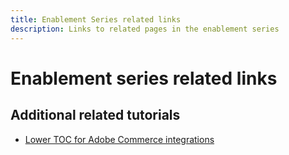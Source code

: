 ```yaml
---
title: Enablement Series related links
description: Links to related pages in the enablement series
---
```

# Enablement series related links

## Additional related tutorials

* [Lower TOC for Adobe Commerce integrations](../enablement-series/lower-total-cost-of-owership-commerce-integrations.md)
